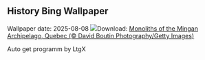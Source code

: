 ## History Bing Wallpaper
Wallpaper date: 2025-08-08
![](https://www.bing.com/th?id=OHR.MinganWonders_EN-CA5648384478_UHD.jpg&w=1000)Download: [Monoliths of the Mingan Archipelago, Quebec (© David Boutin Photography/Getty Images)](https://www.bing.com/th?id=OHR.MinganWonders_EN-CA5648384478_UHD.jpg)

Auto get programm by LtgX
